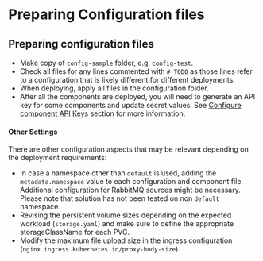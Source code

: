 # Preparing Configuration files

## Preparing configuration files

* Make copy of `config-sample` folder, e.g. `config-test`.
* Check all files for any lines commented with `# TODO` as those lines refer to a configuration that is likely different for different deployments.
* When deploying, apply all files in the configuration folder.
* After all the components are deployed, you will need to generate an API key for some components and update secret values. See [Configure component API Keys](api-keys.md) section for more information.

#### Other Settings

There are other configuration aspects that may be relevant depending on the deployment requirements:

* In case a namespace other than `default` is used, adding the `metadata.namespace` value to each configuration and component file. Additional configuration for RabbitMQ sources might be necessary. Please note that solution has not been tested on non `default` namespace.
* Revising the persistent volume sizes depending on the expected workload (`storage.yaml`) and make sure to define the appropriate storageClassName for each PVC.
* Modify the maximum file upload size in the ingress configuration (`nginx.ingress.kubernetes.io/proxy-body-size`).
